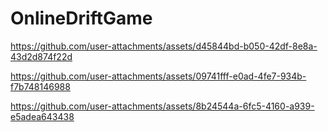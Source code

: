# OnlineDriftGame
 


https://github.com/user-attachments/assets/d45844bd-b050-42df-8e8a-43d2d874f22d



https://github.com/user-attachments/assets/09741fff-e0ad-4fe7-934b-f7b748146988



https://github.com/user-attachments/assets/8b24544a-6fc5-4160-a939-e5adea643438


